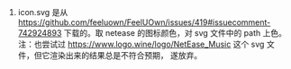 1. icon.svg 是从 https://github.com/feeluown/FeelUOwn/issues/419#issuecomment-742924893
   下载的。取 netease 的图标颜色，对 svg 文件中的 path 上色。注：也尝试过
   https://www.logo.wine/logo/NetEase_Music 这个 svg 文件，但它渲染出来的结果总是不符合预期，
   遂放弃。
